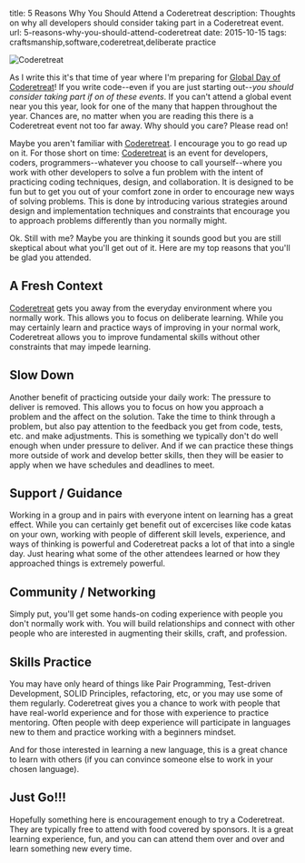 title: 5 Reasons Why You Should Attend a Coderetreat
description: Thoughts on why all developers should consider taking part in a Coderetreat event.
url: 5-reasons-why-you-should-attend-coderetreat
date: 2015-10-15
tags: craftsmanship,software,coderetreat,deliberate practice

![Coderetreat](/img/coderetreat_logo.png)

As I write this it's that time of year where I'm preparing for [Global Day of Coderetreat]! If you write code--even if you are just starting out--*you should consider taking part if on of these events*. If you can't attend a global event near you this year, look for one of the many that happen throughout the year. Chances are, no matter when you are reading this there is a Coderetreat event not too far away. Why should you care? Please read on!

Maybe you aren't familiar with [Coderetreat]. I encourage you to go read up on it. For those short on time: [Coderetreat] is an event for developers, coders, programmers--whatever you choose to call yourself--where you work with other developers to solve a fun problem with the intent of practicing coding techniques, design, and collaboration. It is designed to be fun but to get you out of your comfort zone in order to encourage new ways of solving problems. This is done by introducing various strategies around design and implementation techniques and constraints that encourage you to approach problems differently than you normally might.

Ok. Still with me? Maybe you are thinking it sounds good but you are still skeptical about what you'll get out of it. Here are my top reasons that you'll be glad you attended.

## A Fresh Context 

[Coderetreat] gets you away from the everyday environment where you normally work. This allows you to focus on deliberate learning. While you may certainly learn and practice ways of improving in your normal work, Coderetreat allows you to improve fundamental skills without other constraints that may impede learning.

## Slow Down

Another benefit of practicing outside your daily work: The pressure to deliver is removed. This allows you to focus on how you approach a problem and the affect on the solution. Take the time to think through a problem, but also pay attention to the feedback you get from code, tests, etc. and make adjustments. This is something we typically don't do well enough when under pressure to deliver. And if we can practice these things more outside of work and develop better skills, then they will be easier to apply when we have schedules and deadlines to meet.

## Support / Guidance

Working in a group and in pairs with everyone intent on learning has a great effect. While you can certainly get benefit out of excercises like code katas on your own, working with people of different skill levels, experience, and ways of thinking is powerful and Coderetreat packs a lot of that into a single day. Just hearing what some of the other attendees learned or how they approached things is extremely powerful.

## Community / Networking

Simply put, you'll get some hands-on coding experience with people you don't normally work with. You will build relationships and connect with other people who are interested in augmenting their skills, craft, and profession.

## Skills Practice

You may have only heard of things like Pair Programming, Test-driven Development, SOLID Principles, refactoring, etc, or you may use some of them regularly. Coderetreat gives you a chance to work with people that have real-world experience and for those with experience to practice mentoring. Often people with deep experience will participate in languages new to them and practice working with a beginners mindset.

And for those interested in learning a new language, this is a great chance to learn with others (if you can convince someone else to work in your chosen language).

## Just Go!!!

Hopefully something here is encouragement enough to try a Coderetreat. They are typically free to attend with food covered by sponsors. It is a great learning experience, fun, and you can can attend them over and over and learn something new every time.

[Global Day of Coderetreat]: http://globalday.coderetreat.org
[Coderetreat]: http://coderetreat.org

